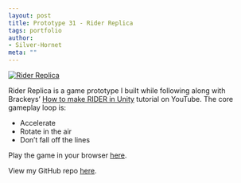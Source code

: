 ```yaml
---
layout: post
title: Prototype 31 - Rider Replica
tags: portfolio
author:
- Silver-Hornet
meta: ""
---
```


[![Rider Replica]({{site.url}}/rider-replica.png)](https://play.unity.com/mg/other/brackeys-rider-replica)

Rider Replica is a game prototype I built while following along with Brackeys’ [How to make RIDER in Unity](https://www.youtube.com/watch?v=9Ztd1XXmUGI&list=PLPV2KyIb3jR5RwVEjFCiN5BvK3Quqgv_M&index=15) tutorial on YouTube. The core gameplay loop is:

- Accelerate
- Rotate in the air 
- Don’t fall off the lines

Play the game in your browser [here](https://play.unity.com/mg/other/brackeys-rider-replica).

View my GitHub repo [here](https://github.com/silver-hornet/brackeys-rider-replica).